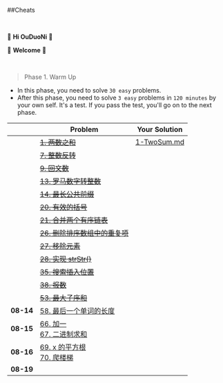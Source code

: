 ##Cheats

<br>

🎉 **Hi OuDuoNi** 🎉

🥳    **Welcome**   🥳

<br>

> Phase 1. Warm Up

+ In this phase, you need to solve `30 easy` problems.
+ After this phase, you need to solve `3 easy` problems in `120 minutes` by your own self. It's a test. If you pass the test, you'll go on to the next phase.

|           | Problem                                                      | Your Solution                     |
| --------- | ------------------------------------------------------------ | --------------------------------- |
|           | ~~[1. 两数之和](https://leetcode-cn.com/problems/two-sum/)~~ | [1-TwoSum.md](WarmUp/1-TwoSum.md) |
|           | ~~[7. 整数反转](https://leetcode-cn.com/problems/reverse-integer/)~~ |                                   |
|           | ~~[9. 回文数](https://leetcode-cn.com/problems/palindrome-number/)~~ |                                   |
|           | ~~[13. 罗马数字转整数](https://leetcode-cn.com/problems/roman-to-integer/)~~ |                                   |
|           | ~~[14. 最长公共前缀](https://leetcode-cn.com/problems/longest-common-prefix/)~~ |                                   |
|           | ~~[20. 有效的括号](https://leetcode-cn.com/problems/valid-parentheses/)~~ |                                   |
|           | ~~[21. 合并两个有序链表](https://leetcode-cn.com/problems/merge-two-sorted-lists/)~~ |                                   |
|           | ~~[26. 删除排序数组中的重复项](https://leetcode-cn.com/problems/remove-duplicates-from-sorted-array/)~~ |                                   |
|           | ~~[27. 移除元素](https://leetcode-cn.com/problems/remove-element/)~~ |                                   |
|           | ~~[28. 实现 strStr()](https://leetcode-cn.com/problems/implement-strstr/)~~ |                                   |
|           | ~~[35. 搜索插入位置](https://leetcode-cn.com/problems/search-insert-position/)~~ |                                   |
|           | ~~[38. 报数](https://leetcode-cn.com/problems/count-and-say/)~~ |                                   |
|           | ~~[53. 最大子序和](https://leetcode-cn.com/problems/maximum-subarray/)~~ |                                   |
| **08-14** | [58. 最后一个单词的长度](https://leetcode-cn.com/problems/length-of-last-word/) |                                   |
| **08-15** | [66. 加一](https://leetcode-cn.com/problems/plus-one/)<br>[67. 二进制求和](https://leetcode-cn.com/problems/add-binary/) |                                   |
| **08-16** | [69. x 的平方根](https://leetcode-cn.com/problems/sqrtx/)<br>[70. 爬楼梯](https://leetcode-cn.com/problems/climbing-stairs/) |                                   |
| **08-19** |                                                              |                                   |

